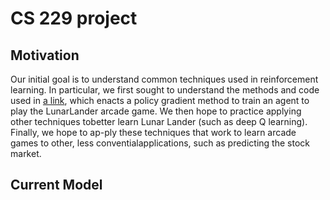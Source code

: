 # CS 229 project

## Motivation

Our initial goal is to understand common techniques used in reinforcement learning.  In particular, we first sought to understand the methods and code used in [a link](https://medium.com/@gabogarza/deep-reinforcement-learning-policy-gradients-8f6df70404e6?fbclid=IwAR1mO7reVWv9ldNfBCWyTqHGZjvtMIGtGjfi1oV8sRrSpfSi5lCZHePZ1Ts}{medium.com/@gabogarza/deep-reinforcement-learning-policy-gradients), which enacts a policy gradient method to train an agent to play the LunarLander arcade game.  We then hope to practice applying other techniques tobetter learn Lunar Lander (such as deep Q learning).  Finally, we hope to ap-ply these techniques that work to learn arcade games to other, less conventialapplications, such as predicting the stock market.

## Current Model

